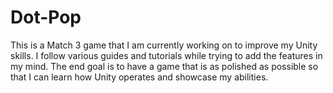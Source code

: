 # Dot-Pop
This is a Match 3 game that I am currently working on to improve my Unity skills. I follow various guides and tutorials while trying to add the features in my mind. The end goal is to have a game that is as polished as possible so that I can learn how Unity operates and showcase my abilities.
